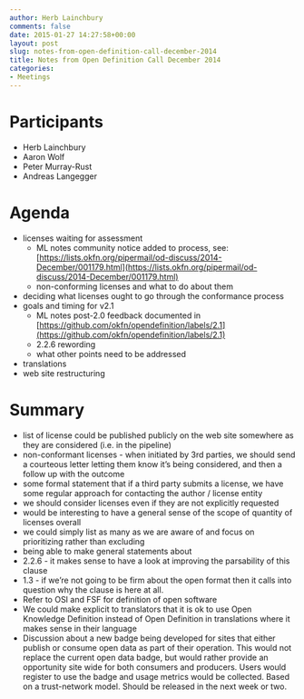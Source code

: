 ```yaml
---
author: Herb Lainchbury
comments: false
date: 2015-01-27 14:27:58+00:00
layout: post
slug: notes-from-open-definition-call-december-2014
title: Notes from Open Definition Call December 2014
categories:
- Meetings
---
```


# Participants

 * Herb Lainchbury
 * Aaron Wolf
 * Peter Murray-Rust
 * Andreas Langegger


# Agenda

 * licenses waiting for assessment
   * ML notes community notice added to process, see: [https://lists.okfn.org/pipermail/od-discuss/2014-December/001179.html](https://lists.okfn.org/pipermail/od-discuss/2014-December/001179.html)
   - non-conforming licenses and what to do about them
 * deciding what licenses ought to go through the conformance process
 * goals and timing for v2.1
   * ML notes post-2.0 feedback documented in [https://github.com/okfn/opendefinition/labels/2.1](https://github.com/okfn/opendefinition/labels/2.1) 
   * 2.2.6 rewording
   * what other points need to be addressed
 * translations
 * web site restructuring


# Summary

 * list of license could be published publicly on the web site somewhere as they are considered (i.e. in the pipeline)
 * non-conformant licenses - when initiated by 3rd parties, we should send a courteous letter letting them know it’s being considered, and then a follow up with the outcome
 * some formal statement that if a third party submits a license, we have some regular approach for contacting the author / license entity
 * we should consider licenses even if they are not explicitly requested
 * would be interesting to have a general sense of the scope of quantity of licenses overall
 * we could simply list as many as we are aware of and focus on prioritizing rather than excluding
 * being able to make general statements about
 * 2.2.6 - it makes sense to have a look at improving the parsability of this clause
 * 1.3 - if we’re not going to be firm about the open format then it calls into question why the clause is here at all.
 * Refer to OSI and FSF for definition of open software
 * We could make explicit to translators that it is ok to use Open Knowledge Definition instead of Open Definition in translations where it makes sense in their language
 * Discussion about a new badge being developed for sites that either publish or consume open data as part of their operation.  This would not replace the current open data badge, but would rather provide an opportunity site wide for both consumers and producers.  Users would register to use the badge and usage metrics would be collected.  Based on a trust-network model.  Should be released in the next week or two.



